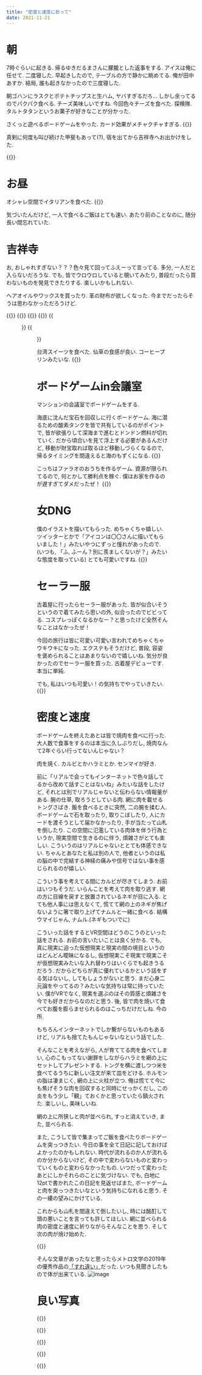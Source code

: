```yaml
---
title: "密度と速度に祈って"
date: 2021-11-21
---
```


# 朝
7時ぐらいに起きる. 帰るゆきだるまさんに朦朧とした返事をする. アイスは俺に任せて. 二度寝した. 早起きしたので, テーブルの方で静かに眺めてる. 俺が田中あすか. 結局, 誰も起きなかったので三度寝した.

朝ゴハンにラスクとポテトチップスと生ハム, ヤバすぎるだろ... しかし余ってるのでパクパク食べる. チーズ美味しいですね. 今回色々チーズを食べた. 探検隊. タルトタタンというお菓子が好きなことが分かった.

さくっと遊べるボードゲームをやった. カード効果がメチャクチャすぎる.
{{<tweet user="dango_bot" id="1462605477729083393">}}

真剣に何度も叫び続けた甲斐もあって(?), 宿を出てから吉祥寺へお出かけをした. 

{{<tweet user="dango_bot" id="1462244428404326402">}}
# お昼
オシャレ空間でイタリアンを食べた.
{{<tweet user="dango_bot" id="1462605677516320777">}}

気づいたんだけど, 一人で食べるご飯はとても速い. あたり前のことなのに, 随分長い間忘れていた.
# 吉祥寺
お, おしゃれすぎない？？？色々見て回ってふえーって言ってる. 多分, 一人だと入らないだろうな. でも, 皆でウロウロしていると覗いてみたり, 普段だったら買わないものを発見できたりする. 楽しいかもしれない.

ヘアオイルやワックスを買ったり. 革の財布が欲しくなった. 今までだったらそうは思わなかっただろうけど.

{{<tweet user="dango_bot" id="1462606875778715651">}}
{{<tweet user="dango_bot" id="1462606999430918147">}}
{{<tweet user="dango_bot" id="1462607263164555266">}}
{{<tweet user="dango_bot" id="1462607485911453699">}}
{{<figure src="/media/2021-11-21-shop1.jpeg" alt="shop1">}}
{{<figure src="/media/2021-11-21-shop2.jpeg" alt="shop2">}}


台湾スイーツを食べた. 仙草の食感が良い. コーヒープリンみたいな.
{{<tweet user="dango_bot" id="1462607979870523396">}}

# ボードゲームin会議室
マンションの会議室でボードゲームをする.

海底に沈んだ宝石を回収しに行くボードゲーム. 海に潜るための酸素タンクを皆で共有しているのがポイントで, 皆が欲張りして深海まで進むとドンドン燃料が切れていく. だから頃合いを見て浮上する必要があるんだけど, 移動が財宝取れば取るほど移動しづらくなるので, 帰るタイミングを間違えると海のもずくになる.
{{<tweet user="dango_bot" id="1462608146120073218">}}

こっちはファラオのおうちを作るゲーム. 資源が限られてるので, 何とかして勝利点を稼ぐ. 僕はお家を作るのが遅すぎてダメだったぜ！
{{<tweet user="dango_bot" id="1462608846241763329">}}

# 女DNG
僕のイラストを描いてもらった. めちゃくちゃ嬉しい. ツイッターとかで「アイコンは〇〇さんに描いてもらいました！」みたいやつにずっと憧れがあったので.(いつも, 「ふ, ふーん？別に羨ましくないが？」みたいな態度を取っている)
とても可愛いですね.
{{<tweet user="dango_bot" id="1462608691580993536">}}

# セーラー服
古着屋に行ったらセーラー服があった. 皆が似合いそうというので着てみたら思いの外, 似合ったのでビビってる. コスプレっぽくなるかなー？と思ったけど全然そんなことはなかったぜ！

今回の旅行は皆に可愛い可愛い言われてめちゃくちゃウキウキになった. エクステもそうだけど, 普段, 容姿を褒められることはあまりないので嬉しいね. 気分が良かったのでセーラー服を買った. 古着屋デビューです. 本当に単純.

でも, 私はいつも可愛い！の気持ちでやっていきたい.
{{<tweet user="dango_bot" id="1462449740205858816">}}
# 密度と速度
ボードゲームを終えたあとは皆で焼肉を食べに行った. 大人数で食事をするのは本当に久しぶりだし, 焼肉なんて2年ぐらい行ってないんじゃない？

肉を焼く. カルビとかハラミとか. センマイが好き.

前に「リアルで会ってもインターネットで色々話してるから改めて話すことはないね」みたいな話をしたけど, それとは別でリアルじゃないと伝わらない情報量がある. 腕の仕草, 取ろうとしている肉. 網に肉を載せるトングさばき. 飯を食べるときに突然, 二の腕を揉む人. ボードゲームで石を取ったり, 取りこぼしたり, 人にカードを渡そうとして届かなかったり, 手が当たって山札を倒したり.
この空間に氾濫している肉体を伴う行為というか, 現実空間で生きるのに伴う, 煩雑さがとても楽しい. こういうのはリアルじゃないととても体感できない. ちゃんとあなたと私は別の人で, 他者というのは私の脳の中で完結する神経の痛みや信号ではない事を感じられるのが嬉しい. 

こういう事を考えてる間にカルビが尽きてしまう. お前はいつもそうだ. いらんことを考えて肉を取り逃す. 網の方に目線を戻すと放置されているネギが目に入る. とても他人事には思えなくて, 慌てて網の上のネギが焦げないように箸で取り上げてナムルと一緒に食べる. 結構ウマイじゃん, ナムル.(ネギもついでに)

こういった話をするとVR空間はどうのこうのといった話をされる. お前の言いたいことは良く分かる. でも, 真に現実に迫った仮想現実と現実の間の境目というのはどんどん曖昧になるし, 仮想現実こそ現実で現実こそが仮想現実みたいな入れ替わりはいくらでも起きうるだろう. だからどちらが真に優れているかという話をする気はないし, してもしょうがないと思う. まだ心身二元論をやってるの？みたいな気持ちは常に持っていたい. 僕がVRでなく, 現実を選ぶのはその質感と煩雑さを今でも好きだからなのだと思う. 後, 皆で肉を焼いて食べてお腹を膨らませられるのはこっちだけだしね. 今の所. 

もちろんインターネットでしか繋がらないものもあるけど, リアルも捨てたもんじゃないなという話でした.

そんなことを考えながら, 人が育ててる肉を食べてしまい, 心のこもってない謝罪をしながらハラミを網の上にセットしてプレゼントする. トングを横に渡しつつ米を食べてるうちに新しい注文が来て皿をどける. ホルモンの脂は凄まじく, 網の上に火柱が立つ. 俺は慌てて今にも焦げそうな肉を回収すると同時にせっかくだし, この炎をもう少し「観」ておくかと思っていたら鎮火された. 楽しいし, 美味しいね.

網の上に所狭しと肉が並べられ, すっと消えていき, また, 並べられる.

また, こうして皆で集まってご飯を食べたりボードゲームを突っつきたい. 今日の事を全て日記に記しておけばよかったのかもしれない. 時代が流れるのか人が流れるのか分からないけど, その中で変わらないものと変わっていくものと変わらなかったもの. いつだって変わったあとにしかそれらのことに気づけない. でも, 白地に12ptで書かれたこの日記を見返せばまた, ボードゲームと肉を突っつきたいなという気持ちになれると思う. その一縷の望みにかけている.

これからも山札を間違えて倒したいし, 時には酩酊して頭の悪いことを言っても許してほしい. 網に並べられる肉の密度と速度に祈りながらそんなことを思う. そして次の肉が焼け始めた.

{{<tweet user="dango_bot" id="1462609493527719938">}}


そんな文章があったなと思ったらメトロ文学の2019年の優秀作品の[「すれ違い」](https://www.metrocf.or.jp/culture/literary/2019/literary.html)だった. いつも見聞きしたもので体が出来ている.
![image](https://www.metrocf.or.jp/culture/literary/2019/bp_2019_10-12_03.jpg)
# 良い写真
{{<tweet user="dango_bot" id="1462605859578540037">}}

{{<tweet user="dango_bot" id="1462606197534576642">}}

{{<tweet user="dango_bot" id="1462606585071476737">}}

{{<tweet user="dango_bot" id="1462607712227758080">}}

{{<tweet user="dango_bot" id="1462608961320853504">}}